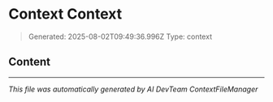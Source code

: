 # Context Context

> Generated: 2025-08-02T09:49:36.996Z
> Type: context

## Content



---
*This file was automatically generated by AI DevTeam ContextFileManager*
